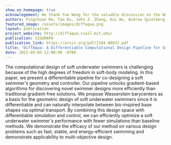 ```yaml
---
show_on_homepage: true
acknowlegement: We thank Yue Wang for the valuable discussion on the Wasserstein barycentric interpolation. We also thank the anonymous reviewers for their constructive comments. This work is supported by Intelligence Advanced Research Projects Agency (grant No. 2019-19020100001) and Defense Advanced Research Projects Agency (grant No. FA8750-20-C-0075).
authors: Pingchuan Ma, Tao Du, John Z. Zhang, Kui Wu, Andrew Spielberg, Robert K. Katzschmann, and Wojciech Matusik
featured_image: /assets/images/diffaqua.png
layout: publication
project_website: http://diffaqua.csail.mit.edu/
publication: SIGGRAPH
publication_link: https://arxiv.org/pdf/2104.00837.pdf
title: 'DiffAqua: A Differentiable Computational Design Pipeline for Soft Underwater Swimmers with Shape Interpolation'
date: 2021-05-05 12:00:00 -0700
---
```


The computational design of soft underwater swimmers is challenging because of the high degrees of freedom in soft-body modeling. In this paper, we present a differentiable pipeline for co-designing a soft swimmer's geometry and controller. Our pipeline unlocks gradient-based algorithms for discovering novel swimmer designs more efficiently than traditional gradient-free solutions. We propose Wasserstein barycenters as a basis for the geometric design of soft underwater swimmers since it is differentiable and can naturally interpolate between bio-inspired base shapes via optimal transport. By combining this design space with differentiable simulation and control, we can efficiently optimize a soft underwater swimmer's performance with fewer simulations than baseline methods. We demonstrate the efficacy of our method on various design problems such as fast, stable, and energy-efficient swimming and demonstrate applicability to multi-objective design.